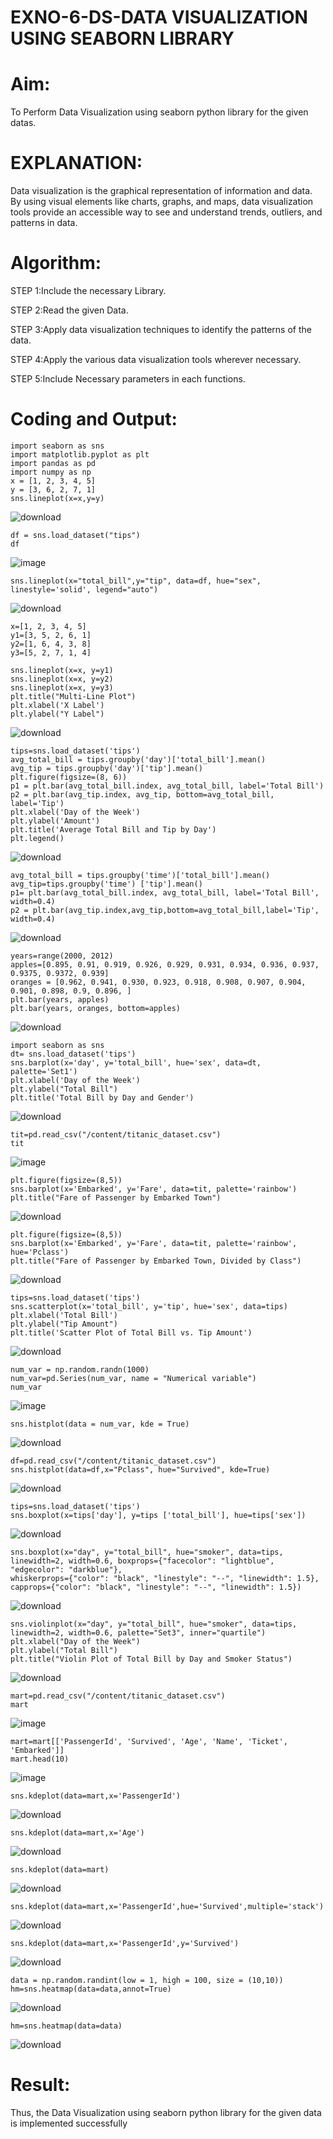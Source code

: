 # EXNO-6-DS-DATA VISUALIZATION USING SEABORN LIBRARY

# Aim:
  To Perform Data Visualization using seaborn python library for the given datas.

# EXPLANATION:
Data visualization is the graphical representation of information and data. By using visual elements like charts, graphs, and maps, data visualization tools provide an accessible way to see and understand trends, outliers, and patterns in data.

# Algorithm:
STEP 1:Include the necessary Library.

STEP 2:Read the given Data.

STEP 3:Apply data visualization techniques to identify the patterns of the data.

STEP 4:Apply the various data visualization tools wherever necessary.

STEP 5:Include Necessary parameters in each functions.

# Coding and Output:

 ```
import seaborn as sns
import matplotlib.pyplot as plt
import pandas as pd
import numpy as np
x = [1, 2, 3, 4, 5]
y = [3, 6, 2, 7, 1]
sns.lineplot(x=x,y=y)
```
![download](https://github.com/user-attachments/assets/0b95a3f0-242b-47bc-8ed3-7733cd910d38)

```
df = sns.load_dataset("tips")
df
```

![image](https://github.com/user-attachments/assets/9dd6bf8f-8653-473e-9544-06f874efee3a)

```
sns.lineplot(x="total_bill",y="tip", data=df, hue="sex", linestyle='solid', legend="auto")
```
![download](https://github.com/user-attachments/assets/dae7d7e7-c2b8-4aca-bad3-09dc5420864f)

```
x=[1, 2, 3, 4, 5]
y1=[3, 5, 2, 6, 1]
y2=[1, 6, 4, 3, 8]
y3=[5, 2, 7, 1, 4]

sns.lineplot(x=x, y=y1)
sns.lineplot(x=x, y=y2)
sns.lineplot(x=x, y=y3)
plt.title("Multi-Line Plot")
plt.xlabel('X Label')
plt.ylabel("Y Label")
```
![download](https://github.com/user-attachments/assets/b2eae518-a018-468a-a5d5-f9bacb281dea)

```
tips=sns.load_dataset('tips')
avg_total_bill = tips.groupby('day')['total_bill'].mean()
avg_tip = tips.groupby('day')['tip'].mean()
plt.figure(figsize=(8, 6))
p1 = plt.bar(avg_total_bill.index, avg_total_bill, label='Total Bill')
p2 = plt.bar(avg_tip.index, avg_tip, bottom=avg_total_bill, label='Tip')
plt.xlabel('Day of the Week')
plt.ylabel('Amount')
plt.title('Average Total Bill and Tip by Day')
plt.legend()
```
![download](https://github.com/user-attachments/assets/db8d34b0-eb58-48a4-a612-551acbabfb02)

```
avg_total_bill = tips.groupby('time')['total_bill'].mean()
avg_tip=tips.groupby('time') ['tip'].mean()
p1= plt.bar(avg_total_bill.index, avg_total_bill, label='Total Bill', width=0.4)
p2 = plt.bar(avg_tip.index,avg_tip,bottom=avg_total_bill,label='Tip', width=0.4)
```
![download](https://github.com/user-attachments/assets/1b7116ab-c235-4351-8fc3-0de253cbe9ed)

```
years=range(2000, 2012)
apples=[0.895, 0.91, 0.919, 0.926, 0.929, 0.931, 0.934, 0.936, 0.937, 0.9375, 0.9372, 0.939]
oranges = [0.962, 0.941, 0.930, 0.923, 0.918, 0.908, 0.907, 0.904, 0.901, 0.898, 0.9, 0.896, ]
plt.bar(years, apples)
plt.bar(years, oranges, bottom=apples)
```
![download](https://github.com/user-attachments/assets/f20680cd-69fc-4933-808f-94e957b5abb8)

```
import seaborn as sns
dt= sns.load_dataset('tips')
sns.barplot(x='day', y='total_bill', hue='sex', data=dt, palette='Set1')
plt.xlabel('Day of the Week')
plt.ylabel("Total Bill")
plt.title('Total Bill by Day and Gender')
```
![download](https://github.com/user-attachments/assets/3c1b83d6-5287-43f0-819d-0d22281bdd9c)

```
tit=pd.read_csv("/content/titanic_dataset.csv")
tit
```
![image](https://github.com/user-attachments/assets/fd3669ce-fe34-4090-b1d1-d44e46d680fb)

```
plt.figure(figsize=(8,5))
sns.barplot(x='Embarked', y='Fare', data=tit, palette='rainbow')
plt.title("Fare of Passenger by Embarked Town")
```
![download](https://github.com/user-attachments/assets/94de0776-1b37-4d19-8bd8-7fba574307fa)


```
plt.figure(figsize=(8,5))
sns.barplot(x='Embarked', y='Fare', data=tit, palette='rainbow', hue='Pclass')
plt.title("Fare of Passenger by Embarked Town, Divided by Class")
```
![download](https://github.com/user-attachments/assets/c635722a-3a7b-400f-a585-7ee90a727985)


```
tips=sns.load_dataset('tips')
sns.scatterplot(x='total_bill', y='tip', hue='sex', data=tips)
plt.xlabel('Total Bill')
plt.ylabel("Tip Amount")
plt.title('Scatter Plot of Total Bill vs. Tip Amount')
```

![download](https://github.com/user-attachments/assets/ab3f6d1a-995c-4d4f-b35c-6702b31f6a6b)



```
num_var = np.random.randn(1000)
num_var=pd.Series(num_var, name = "Numerical variable")
num_var
```
![image](https://github.com/user-attachments/assets/350f4251-e990-4d2e-8089-16f1c0a863dc)


```
sns.histplot(data = num_var, kde = True)
```
![download](https://github.com/user-attachments/assets/a2ba010b-f9c4-46f8-99de-b61f3288f80b)


```
df=pd.read_csv("/content/titanic_dataset.csv")
sns.histplot(data=df,x="Pclass", hue="Survived", kde=True)
```
![download](https://github.com/user-attachments/assets/ada72c97-790d-4876-8aa8-506ad43dc000)

```
tips=sns.load_dataset('tips')
sns.boxplot(x=tips['day'], y=tips ['total_bill'], hue=tips['sex'])
```
![download](https://github.com/user-attachments/assets/2e3843a1-480b-432d-8bc0-eed00c013be8)

```
sns.boxplot(x="day", y="total_bill", hue="smoker", data=tips, linewidth=2, width=0.6, boxprops={"facecolor": "lightblue", "edgecolor": "darkblue"},
whiskerprops={"color": "black", "linestyle": "--", "linewidth": 1.5}, capprops={"color": "black", "linestyle": "--", "linewidth": 1.5})
```

![download](https://github.com/user-attachments/assets/90864bf9-3a19-4d64-a45b-acf2442e663a)

```
sns.violinplot(x="day", y="total_bill", hue="smoker", data=tips, linewidth=2, width=0.6, palette="Set3", inner="quartile")
plt.xlabel("Day of the Week")
plt.ylabel("Total Bill")
plt.title("Violin Plot of Total Bill by Day and Smoker Status")
```
![download](https://github.com/user-attachments/assets/c0a347f0-1969-4997-a953-3aa2d09f1f61)

```
mart=pd.read_csv("/content/titanic_dataset.csv")
mart
```
![image](https://github.com/user-attachments/assets/fec14f12-b709-400d-8df8-14125e8d214c)

```
mart=mart[['PassengerId', 'Survived', 'Age', 'Name', 'Ticket', 'Embarked']]
mart.head(10)
```
![image](https://github.com/user-attachments/assets/37f92f8e-23e0-4f94-8ee4-5df5b33681b2)
```
sns.kdeplot(data=mart,x='PassengerId')
```
![download](https://github.com/user-attachments/assets/e46510aa-bff0-4393-8fb5-8f6d30988e21)

```
sns.kdeplot(data=mart,x='Age')
```
![download](https://github.com/user-attachments/assets/fe17f0f8-b284-41ad-936d-50ad9850093b)


```
sns.kdeplot(data=mart)
```
![download](https://github.com/user-attachments/assets/38573b66-94b8-4c73-97e8-517ec597ffc3)


```
sns.kdeplot(data=mart,x='PassengerId',hue='Survived',multiple='stack')
```



![download](https://github.com/user-attachments/assets/0df96545-0ed2-4fed-bc25-f7a63b1d1323)

```
sns.kdeplot(data=mart,x='PassengerId',y='Survived')
```
![download](https://github.com/user-attachments/assets/2bfac563-7279-4a8b-973d-143381a71a56)

```
data = np.random.randint(low = 1, high = 100, size = (10,10))
hm=sns.heatmap(data=data,annot=True)
```
![download](https://github.com/user-attachments/assets/7ae5118a-1130-4faf-bb21-0f0be7c4c30f)

```
hm=sns.heatmap(data=data)
```
![download](https://github.com/user-attachments/assets/3c10b08f-44aa-4fc7-9675-a1189e353ba3)





# Result:
Thus, the Data Visualization using seaborn python library for the given data is implemented successfully
